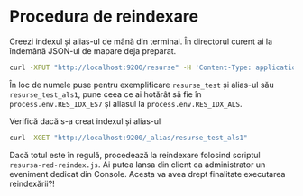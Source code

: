 # Procedura de reindexare

Creezi indexul și alias-ul de mână din terminal. În directorul curent ai la îndemână JSON-ul de mapare deja preparat.

```bash
curl -XPUT "http://localhost:9200/resurse" -H 'Content-Type: application/json' -d'{    "settings": {        "index" : {            "number_of_shards": 3,             "number_of_replicas": 2         },        "analysis": {            "analyzer": {                "analizor_red": {                    "tokenizer": "standard",                    "filter": [                        "apostrophe",                         "lowercase",                        "trim",                        "stemmer_cu_ro"                    ]                }            },            "filter": {                "stemmer_cu_ro": {                    "type": "stemmer",                    "name": "romanian"                }            }        }    },    "mappings": {        "properties": {            "date":              {"type": "date"},            "idContributor":     {"type":"keyword"},            "emailContrib":      {"type": "keyword"},            "uuid":              {"type": "keyword"},            "autori":            {"type": "text"},            "langRED":           {"type": "keyword"},            "title":             {"type": "text"},            "titleI18n":         {"type": "text"},            "arieCurriculara":   {"type": "text", "fields": {"keyword": {"type": "keyword"}}},            "level":             {"type": "text", "fields": {"keyword": {"type": "keyword"}}},            "discipline":        {"type": "text", "fields": {"keyword": {"type": "keyword"}}},            "disciplinePropuse": {"type": "text", "fields": {"keyword": {"type": "keyword"}}},            "competenteGen":     {"type": "text", "fields": {"keyword": {"type": "keyword"}}},            "grupuri":           {"type": "text", "fields": {"keyword": {"type": "keyword"}}},            "domeniu":           {"type": "text", "fields": {"keyword": {"type": "keyword"}}},            "functii":           {"type": "text", "fields": {"keyword": {"type": "keyword"}}},            "demersuri":         {"type": "text", "fields": {"keyword": {"type": "keyword"}}},            "spatii":            {"type": "text", "fields": {"keyword": {"type": "keyword"}}},            "invatarea":         {"type": "text", "fields": {"keyword": {"type": "keyword"}}},            "description":       {"type": "text"},            "identifier":        {"type": "text", "fields": {"keyword": {"type": "keyword"}}},            "coperta":           {"type": "text", "fields": {"keyword": {"type": "keyword"}}},            "content":           {"type": "text"},            "contorAcces":       {"type": "long"},            "generalPublic":     {"type": "boolean"},            "contorDescarcare":  {"type": "long"},            "etichete":          {"type": "text", "fields": {"keyword": {"type": "keyword"}}},            "utilMie":           {"type": "long"},            "expertCheck":       {"type": "boolean"}        }    },    "aliases": {        "resursedus": {}    }}'

```

În loc de numele puse pentru exemplificare `resurse_test` și alias-ul său `resurse_test_als1`, pune ceea ce ai hotărât să fie în `process.env.RES_IDX_ES7` și aliasul la `process.env.RES_IDX_ALS`.

Verifică dacă s-a creat indexul și alias-ul

```bash
curl -XGET "http://localhost:9200/_alias/resurse_test_als1"
```

Dacă totul este în regulă, procedează la reindexare folosind scriptul `resursa-red-reindex.js`. Ai putea lansa din client ca administrator un eveniment dedicat din Console. Acesta va avea drept finalitate executarea reindexării?!